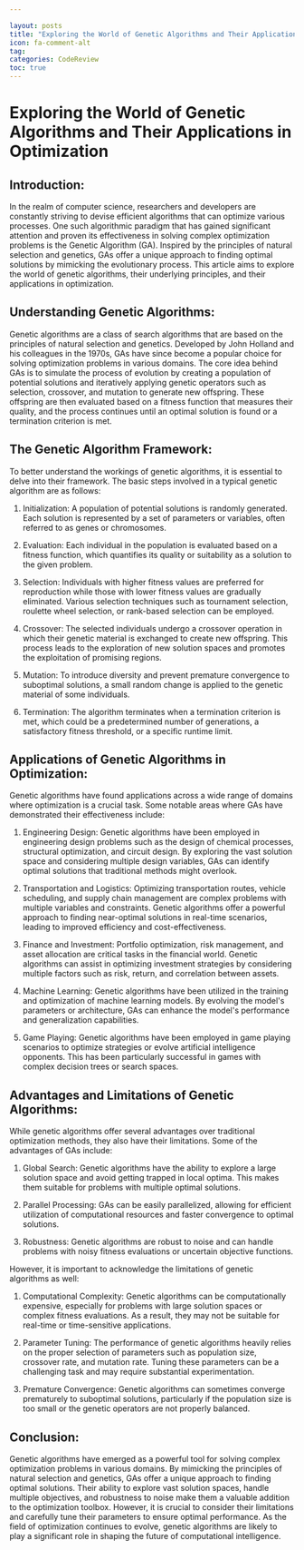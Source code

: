```yaml
---

layout: posts
title: "Exploring the World of Genetic Algorithms and Their Applications in Optimization"
icon: fa-comment-alt
tag:      
categories: CodeReview
toc: true
---
```




# Exploring the World of Genetic Algorithms and Their Applications in Optimization

## Introduction:
In the realm of computer science, researchers and developers are constantly striving to devise efficient algorithms that can optimize various processes. One such algorithmic paradigm that has gained significant attention and proven its effectiveness in solving complex optimization problems is the Genetic Algorithm (GA). Inspired by the principles of natural selection and genetics, GAs offer a unique approach to finding optimal solutions by mimicking the evolutionary process. This article aims to explore the world of genetic algorithms, their underlying principles, and their applications in optimization.

## Understanding Genetic Algorithms:
Genetic algorithms are a class of search algorithms that are based on the principles of natural selection and genetics. Developed by John Holland and his colleagues in the 1970s, GAs have since become a popular choice for solving optimization problems in various domains. The core idea behind GAs is to simulate the process of evolution by creating a population of potential solutions and iteratively applying genetic operators such as selection, crossover, and mutation to generate new offspring. These offspring are then evaluated based on a fitness function that measures their quality, and the process continues until an optimal solution is found or a termination criterion is met.

## The Genetic Algorithm Framework:
To better understand the workings of genetic algorithms, it is essential to delve into their framework. The basic steps involved in a typical genetic algorithm are as follows:

1. Initialization: A population of potential solutions is randomly generated. Each solution is represented by a set of parameters or variables, often referred to as genes or chromosomes.

2. Evaluation: Each individual in the population is evaluated based on a fitness function, which quantifies its quality or suitability as a solution to the given problem.

3. Selection: Individuals with higher fitness values are preferred for reproduction while those with lower fitness values are gradually eliminated. Various selection techniques such as tournament selection, roulette wheel selection, or rank-based selection can be employed.

4. Crossover: The selected individuals undergo a crossover operation in which their genetic material is exchanged to create new offspring. This process leads to the exploration of new solution spaces and promotes the exploitation of promising regions.

5. Mutation: To introduce diversity and prevent premature convergence to suboptimal solutions, a small random change is applied to the genetic material of some individuals.

6. Termination: The algorithm terminates when a termination criterion is met, which could be a predetermined number of generations, a satisfactory fitness threshold, or a specific runtime limit.

## Applications of Genetic Algorithms in Optimization:
Genetic algorithms have found applications across a wide range of domains where optimization is a crucial task. Some notable areas where GAs have demonstrated their effectiveness include:

1. Engineering Design: Genetic algorithms have been employed in engineering design problems such as the design of chemical processes, structural optimization, and circuit design. By exploring the vast solution space and considering multiple design variables, GAs can identify optimal solutions that traditional methods might overlook.

2. Transportation and Logistics: Optimizing transportation routes, vehicle scheduling, and supply chain management are complex problems with multiple variables and constraints. Genetic algorithms offer a powerful approach to finding near-optimal solutions in real-time scenarios, leading to improved efficiency and cost-effectiveness.

3. Finance and Investment: Portfolio optimization, risk management, and asset allocation are critical tasks in the financial world. Genetic algorithms can assist in optimizing investment strategies by considering multiple factors such as risk, return, and correlation between assets.

4. Machine Learning: Genetic algorithms have been utilized in the training and optimization of machine learning models. By evolving the model's parameters or architecture, GAs can enhance the model's performance and generalization capabilities.

5. Game Playing: Genetic algorithms have been employed in game playing scenarios to optimize strategies or evolve artificial intelligence opponents. This has been particularly successful in games with complex decision trees or search spaces.

## Advantages and Limitations of Genetic Algorithms:
While genetic algorithms offer several advantages over traditional optimization methods, they also have their limitations. Some of the advantages of GAs include:

1. Global Search: Genetic algorithms have the ability to explore a large solution space and avoid getting trapped in local optima. This makes them suitable for problems with multiple optimal solutions.

2. Parallel Processing: GAs can be easily parallelized, allowing for efficient utilization of computational resources and faster convergence to optimal solutions.

3. Robustness: Genetic algorithms are robust to noise and can handle problems with noisy fitness evaluations or uncertain objective functions.

However, it is important to acknowledge the limitations of genetic algorithms as well:

1. Computational Complexity: Genetic algorithms can be computationally expensive, especially for problems with large solution spaces or complex fitness evaluations. As a result, they may not be suitable for real-time or time-sensitive applications.

2. Parameter Tuning: The performance of genetic algorithms heavily relies on the proper selection of parameters such as population size, crossover rate, and mutation rate. Tuning these parameters can be a challenging task and may require substantial experimentation.

3. Premature Convergence: Genetic algorithms can sometimes converge prematurely to suboptimal solutions, particularly if the population size is too small or the genetic operators are not properly balanced.

## Conclusion:
Genetic algorithms have emerged as a powerful tool for solving complex optimization problems in various domains. By mimicking the principles of natural selection and genetics, GAs offer a unique approach to finding optimal solutions. Their ability to explore vast solution spaces, handle multiple objectives, and robustness to noise make them a valuable addition to the optimization toolbox. However, it is crucial to consider their limitations and carefully tune their parameters to ensure optimal performance. As the field of optimization continues to evolve, genetic algorithms are likely to play a significant role in shaping the future of computational intelligence.